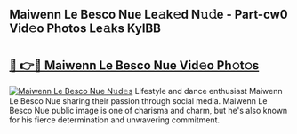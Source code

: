 ## Maiwenn Le Besco Nue Le𝚊k𝚎d N𝚞𝚍e - Part-cw0 Vid𝚎o Photos Le𝚊ks KylBB

# <h2><a href="http://fb9tw6g.evod.top/?m=Maiwenn+Le+Besco+Nue">🔗 👉🔴 Maiwenn Le Besco Nue Vid𝚎o Ph𝚘t𝚘s</a></h2>

[![Maiwenn Le Besco Nue N𝚞d𝚎s](https://i.imgur.com/8V9OHl7.gif)](http://fb9tw6g.evod.top/?m=Maiwenn+Le+Besco+Nue)
Lifestyle and dance enthusiast Maiwenn Le Besco Nue sharing their passion through social media. Maiwenn Le Besco Nue public image is one of charisma and charm, but he's also known for his fierce determination and unwavering commitment. 
